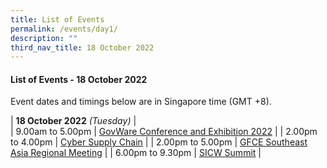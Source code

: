 ```yaml
---
title: List of Events
permalink: /events/day1/
description: ""
third_nav_title: 18 October 2022
---
```

#### **List of Events - 18 October 2022**

Event dates and timings below are in Singapore time (GMT +8). 

| **18 October 2022** *(Tuesday)*   |                                 
| 9.00am to 5.00pm           | [GovWare Conference and Exhibition 2022](/events/18-October-2022/GovWare-conference-and-exhibition-01/)                               |
| 2.00pm to 4.00pm           | [Cyber Supply Chain](/events/18-October-2022/cyber-supply-chain)                               |
| 2.00pm to 5.00pm              | [GFCE Southeast Asia Regional Meeting](/events/18-October-2022/GFCE)                                                                          |
| 6.00pm to 9.30pm          | [SICW Summit](/events/18-October-2022/sicw-summit)                                                                 |